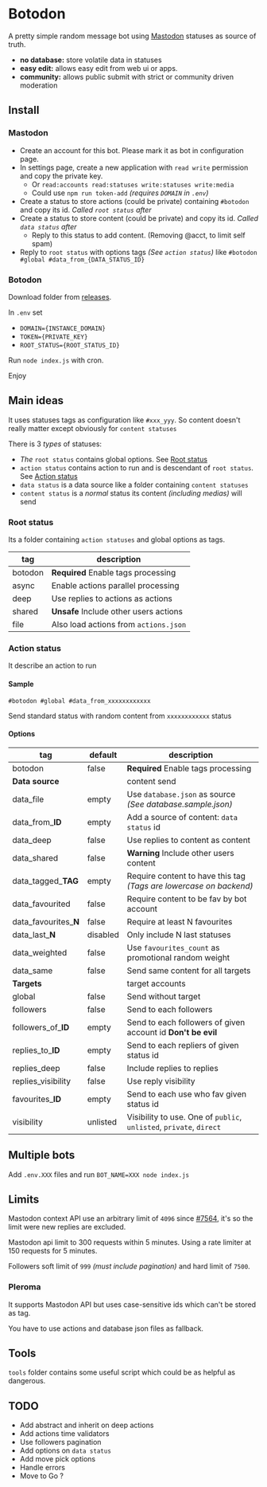 # Botodon

A pretty simple random message bot using [Mastodon](https://joinmastodon.org) statuses as source of truth.

- **no database:** store volatile data in statuses
- **easy edit:** allows easy edit from web ui or apps.
- **community:** allows public submit with strict or community driven moderation

## Install
### Mastodon

- Create an account for this bot. Please mark it as bot in configuration page.
- In settings page, create a new application with `read write` permission and copy the private key.
  - Or `read:accounts read:statuses write:statuses write:media`
  - Could use `npm run token-add` *(requires `DOMAIN` in `.env`)*
- Create a status to store actions (could be private) containing `#botodon` and copy its id. *Called `root status` after*
- Create a status to store content (could be private) and copy its id. *Called `data status` after*
  - Reply to this status to add content. (Removing @acct, to limit self spam)
- Reply to `root status` with options tags *(See `action status`)* like `#botodon #global #data_from_{DATA_STATUS_ID}`

### Botodon

Download folder from [releases](https://git.wadza.fr/me/botodon/releases).

In `.env` set
- `DOMAIN={INSTANCE_DOMAIN}`
- `TOKEN={PRIVATE_KEY}`
- `ROOT_STATUS={ROOT_STATUS_ID}`

Run `node index.js` with cron.

Enjoy

## Main ideas

It uses statuses tags as configuration like `#xxx_yyy`. So content doesn't really matter except obviously for `content statuses`

There is 3 *types* of statuses:

- *The* `root status` contains global options. See [Root status](#root-status)
- `action status` contains action to run and is descendant of `root status`. See [Action status](#action-status)
- `data status` is a data source like a folder containing `content statuses`
- `content status` is a *normal* status its content *(including medias)* will send

### Root status

Its a folder containing `action statuses` and global options as tags.

tag | description
--- | ---
botodon | **Required** Enable tags processing
async | Enable actions parallel processing
deep | Use replies to actions as actions
shared | **Unsafe** Include other users actions
file | Also load actions from `actions.json` 

### Action status

It describe an action to run

#### Sample

```
#botodon #global #data_from_xxxxxxxxxxxx
```

Send standard status with random content from `xxxxxxxxxxxx` status

#### Options

tag | default | description
--- | --- | ---
botodon | false | **Required** Enable tags processing
**Data source** | | content send
data_file | empty | Use `database.json` as source *(See database.sample.json)*
data_from_**ID** | empty | Add a source of content: `data status` id
data_deep | false | Use replies to content as content
data_shared | false | **Warning** Include other users content
data_tagged_**TAG** | empty | Require content to have this tag *(Tags are lowercase on backend)*
data_favourited | false | Require content to be fav by bot account
data_favourites_**N** | false | Require at least N favourites
data_last_**N** | disabled | Only include  N last statuses
data_weighted | false | Use `favourites_count` as promotional random weight
data_same | false | Send same content for all targets
**Targets** | | target accounts
global | false | Send without target
followers | false | Send to each followers
followers_of_**ID** | empty | Send to each followers of given account id **Don't be evil**
replies_to_**ID** | empty | Send to each repliers of given status id
replies_deep | false | Include replies to replies
replies_visibility | false | Use reply visibility
favourites_**ID** | empty | Send to each use who fav given status id
visibility | unlisted | Visibility to use. One of `public`, `unlisted`, `private`, `direct`


## Multiple bots

Add `.env.XXX` files and run `BOT_NAME=XXX node index.js`

## Limits

Mastodon context API use an arbitrary limit of `4096` since [#7564](https://github.com/tootsuite/mastodon/pull/7564), it's so the limit were new replies are excluded.

Mastodon api limit to 300 requests within 5 minutes. Using a rate limiter at 150 requests for 5 minutes.

Followers soft limit of `999` *(must include pagination)* and hard limit of `7500`.

### Pleroma

It supports Mastodon API but uses case-sensitive ids which can't be stored as tag.

You have to use actions and database json files as fallback.

## Tools

`tools` folder contains some useful script which could be as helpful as dangerous.

## TODO

- Add abstract and inherit on deep actions
- Add actions time validators
- Use followers pagination
- Add options on `data status`
- Add move pick options
- Handle errors
- Move to Go ?
